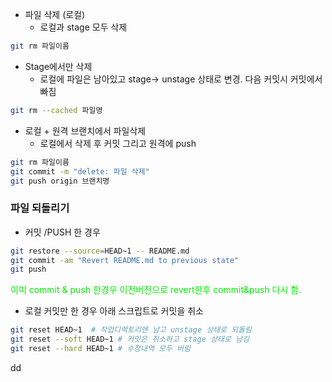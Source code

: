 - 파일 삭제 (로컬)
    - 로컬과 stage 모두 삭제

```bash
git rm 파일이름
```
  
- Stage에서만 삭제
    - 로컬에 파일은 남아있고 stage-> unstage 상태로 변경. 다음 커밋시 커밋에서 빠짐
  
```bash
git rm --cached 파일명
```

- 로컬 + 원격 브랜치에서 파일삭제
    - 로컬에서 삭제 후 커밋 그리고 원격에 push
   
```bash
git rm 파일이름
git commit -m "delete: 파일 삭제"
git push origin 브랜치명
```

### 파일 되돌리기
- 커밋 /PUSH 한 경우
```bash
git restore --source=HEAD~1 -- README.md
git commit -am "Revert README.md to previous state"
git push
```
<font color=gree>
이미 commit & push 한경우 이전버전으로 revert한후 commit&push 다시 함.
</font>

- 로컬 커밋만 한 경우 아래 스크립트로 커밋을 취소
```bash
git reset HEAD~1  # 작업디렉토리엔 남고 unstage 상태로 되돌림
git reset --soft HEAD~1 # 커밋은 취소하고 stage 상태로 남김
git reset --hard HEAD~1 # 수정내역 모두 버림
``` 

dd
